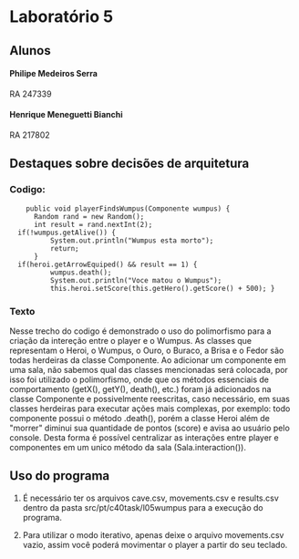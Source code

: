 # Laboratório 5

## Alunos
#### Philipe Medeiros Serra 
RA 247339
#### Henrique Meneguetti Bianchi 
RA 217802

## Destaques sobre decisões de arquitetura

### Codigo:


		public void playerFindsWumpus(Componente wumpus) {
		  Random rand = new Random();
		  int result = rand.nextInt(2);
      if(!wumpus.getAlive()) {
			  System.out.println("Wumpus esta morto");
			  return;
		  }
      if(heroi.getArrowEquiped() && result == 1) {
			  wumpus.death();
			  System.out.println("Voce matou o Wumpus");
			  this.heroi.setScore(this.getHero().getScore() + 500); }
        
### Texto
<p>   Nesse trecho do codigo é demonstrado o uso do polimorfismo para a criação da intereção entre o player e o Wumpus. As classes que representam o Heroi, o Wumpus, o Ouro, o Buraco, a Brisa e o Fedor são todas herdeiras da classe Componente. Ao adicionar um componente em uma sala, não sabemos qual das classes mencionadas será colocada, por isso foi utilizado o polimorfismo, onde que os métodos essenciais de comportamento (getX(), getY(), death(), etc.) foram já adicionados na classe Componente e possivelmente reescritas, caso necessário, em suas classes herdeiras para executar ações mais complexas, por exemplo: todo componente possui o método .death(), porém a classe Heroi além de "morrer" diminui sua quantidade de pontos (score) e avisa ao usuário pelo console. Desta forma é possível centralizar as interações entre player e componentes em um unico método da sala (Sala.interaction()).</p>


## Uso do programa
1. <p> É necessário ter os arquivos cave.csv, movements.csv e results.csv dentro da pasta src/pt/c40task/l05wumpus para a execução do programa.</p>
2. <p> Para utilizar o modo iterativo, apenas deixe o arquivo movements.csv vazio, assim você poderá movimentar o player a partir do seu teclado. </p>
